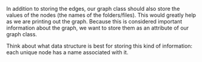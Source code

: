 <!--title={Initializing the Graph: Adding the Values}-->

<!--badges={Python:7,Algorithms:15}-->

<!--concepts={directedGraphs, introToGraphs, useOfGraphs}-->

In addition to storing the edges, our graph class should also store the values of the nodes (the names of the folders/files).  This would greatly help as we are printing out the graph. Because this is considered important information about the graph, we want to store them as an attribute of our graph class.

Think about what data structure is best for storing this kind of information: each unique node has a name associated with it.